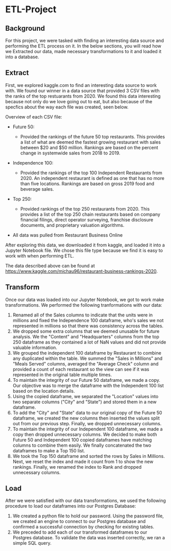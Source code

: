 # ETL-Project

## Background
For this project, we were tasked with finding an interesting data source and performing the ETL process on it. In the below sections, you will read how we Extracted our data, made necessary transformations to it and loaded it into a database. 

## Extract
First, we explored kaggle.com to find an interesting data source to work with. We found our winner in a data source that provided 3 CSV files with the ranks of the top restuarants from 2020. We found this data interesting because not only do we love going out to eat, but also because of the specfics about the way each file was created, seen below.

Overview of each CSV file:
* Future 50:
    * Provided the rankings of the future 50 top restaurants. This provides a list of what are deemed the fastest growing restaurant with sales between $20 and $50 million. Rankings are based on the percent change in systemwide sales from 2018 to 2019.
* Independence 100:
    * Provided the rankings of the top 100 Independent Restaurants from 2020. An independent restaurant is defined as one that has no more than five locations. Rankings are based on gross 2019 food and beverage sales.
* Top 250:
    * Provided rankings of the top 250 restaurants from 2020. This provides a list of the top 250 chain restaurants based on company financial filings, direct operator surveying, franchise disclosure documents, and proprietary valuation algorithms.

* All data was pulled from Restaurant Business Online

After exploring this data, we downloaded it from kaggle, and loaded it into a Jupyter Notebook file. We chose this file type because we find it is easy to work with when performing ETL. 

The data described above can be found at https://www.kaggle.com/michau96/restaurant-business-rankings-2020.

## Transform
Once our data was loaded into our Jupyter Notebook, we got to work make transformations. We performed the following tranformations with our data:
1. Renamed all of the Sales columns to indicate that the units were in millions and fixed the Independence 100 dataframe, who's sales we not represented in millions so that there was consistency across the tables.
2. We dropped some extra columns that we deemed unusable for future analysis. We the "Content" and "Headquarters" columns from the top 250 dataframe as they contained a lot of NaN values and did not provide valuable information.
3. We grouped the independent 100 dataframe by Restaurant to combine any duplicated within the table. We summed the "Sales in Millions" and "Meals Served" columns, averaged the "Average Check" column and provided a count of each restaurant so the view can see if it was represented in the original table multiple times.
4. To maintain the integrity of our Future 50 dataframe, we made a copy. Our objective was to merge the dataframe with the Independent 100 list based on the location details. 
5. Using the copied dataframe, we separated the "Location" values into two separate columns ("City" and "State") and stored them in a new dataframe. 
6. To add the "City" and "State" data to our original copy of the Future 50 dataframe, we created the new columns then inserted the values split out from our previous step. Finally, we dropped unnecessary columns.
7. To maintain the integrity of our Independent 100 dataframe, we made a copy then dropped unnecessary columns. We decided to make both Future 50 and Independent 100 copied dataframes have matching columns to combine them easily. We finally concatenated the two dataframes to make a Top 150 list. 
8. We took the Top 150 dataframe and sorted the rows by Sales in Millions. Next, we reset the index and made it count from 1 to show the new rankings. Finally, we renamed the index to Rank and dropped unnecessary columns.


## Load
After we were satisfied with our data transformations, we used the following procedure to load our dataframes into our Postgres Database:
1. We created a python file to hold our password. Using the password file, we created an engine to connect to our Postgres database and confirmed a successful connection by checking for existing tables.
2. We preceded to add each of our transformed dataframes to our Postgres database. To validate the data was inserted correctly, we ran a simple SQL query. 






